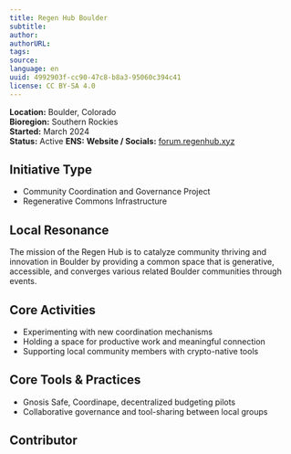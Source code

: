 ```yaml
---
title: Regen Hub Boulder
subtitle: 
author: 
authorURL: 
tags: 
source: 
language: en
uuid: 4992903f-cc90-47c8-b8a3-95060c394c41
license: CC BY-SA 4.0
---
```

**Location:** Boulder, Colorado  
**Bioregion:** Southern Rockies  
**Started:** March 2024  
**Status:** Active
**ENS:** 
**Website / Socials:** [forum.regenhub.xyz](https://forum.regenhub.xyz/t/welcome-to-regen-hub/5)

## Initiative Type  
- Community Coordination and Governance Project  
- Regenerative Commons Infrastructure

## Local Resonance  
The mission of the Regen Hub is to catalyze community thriving and innovation in Boulder by providing a common space that is generative, accessible, and converges various related Boulder communities through events.

## Core Activities  
- Experimenting with new coordination mechanisms  
- Holding a space for productive work and meaningful connection 
- Supporting local community members with crypto-native tools

## Core Tools & Practices  
- Gnosis Safe, Coordinape, decentralized budgeting pilots  
- Collaborative governance and tool-sharing between local groups

## Contributor  
